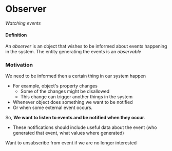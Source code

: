 # Observer

*Watching events*

#### Definition

An *observer* is an object that wishes to be informed about events happening in the system.
The entity generating the events is an *observable*

### Motivation

We need to be informed then a certain thing in our system happen

* For example, object's property changes
    * Some of the changes might be disallowed
    * This change can trigger another things in the system
* Whenever object does something we want to be notified
* Or when some external event occurs.

So, **We want to listen to events and be notified when they occur**.

* These notifications should include useful data about the event (who generated that event, what values where generated)

Want to unsubscribe from event if we are no longer interested
